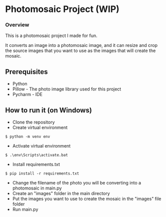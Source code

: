 # Photomosaic Project (WIP)

### Overview

This is a photomosaic project I made for fun.

It converts an image into a photomosaic image, and it can resize
and crop the source images that you want to use as the 
images that will create the mosaic.

## Prerequisites

- Python
- Pillow - The photo image library used for this project
- Pycharm - IDE

## How to run it (on Windows)

- Clone the repository
- Create virtual environment

```
$ python -m venv env
```

- Activate virtual environment

```
$ .\env\Scripts\activate.bat
```

- Install requirements.txt

```
$ pip install -r requirements.txt
```
- Change the filename of the photo you will be converting into a photomosaic in main.py
- Create an "images" folder in the main directory
- Put the images you want to use to create the mosaic in the "images" file folder
- Run main.py
